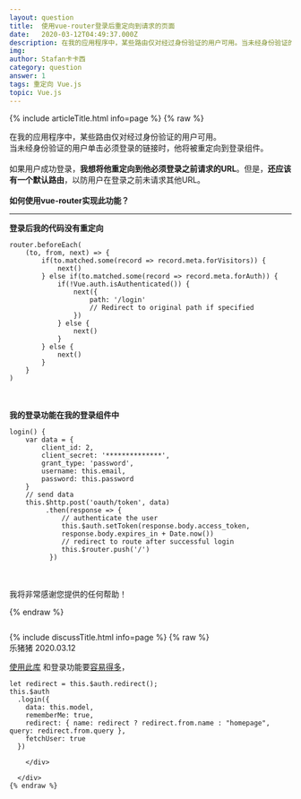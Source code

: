 ```yaml
---
layout: question
title:  使用vue-router登录后重定向到请求的页面
date:   2020-03-12T04:49:37.000Z
description: 在我的应用程序中，某些路由仅对经过身份验证的用户可用。当未经身份验证的用户单击必须登录的链接时，他将被重定向到登录组件。如果用户成功登录，我想将他重定向...
img: 
author: Stafan卡卡西
category: question
answer: 1
tags: 重定向 Vue.js
topic: Vue.js
---
```

<div class="article-root">
  <div class="article">
    {% include articleTitle.html info=page %}
    {% raw %}
    <div class="article-content"><p><font style="vertical-align: inherit;"><font style="vertical-align: inherit;">在我的应用程序中，某些路由仅对经过身份验证的用户可用。</font></font><br><font style="vertical-align: inherit;"><font style="vertical-align: inherit;">当未经身份验证的用户单击必须登录的链接时，他将被重定向到登录组件。</font></font><br><br><font style="vertical-align: inherit;"><font style="vertical-align: inherit;">
如果用户成功登录，</font></font><strong><font style="vertical-align: inherit;"><font style="vertical-align: inherit;">我想将他重定向到他必须登录之前请求的URL</font></font></strong><font style="vertical-align: inherit;"><font style="vertical-align: inherit;">。</font><font style="vertical-align: inherit;">但是，</font></font><strong><font style="vertical-align: inherit;"><font style="vertical-align: inherit;">还应该有一个默认路由</font></font></strong><font style="vertical-align: inherit;"><font style="vertical-align: inherit;">，以防用户在登录之前未请求其他URL。</font></font><br><br>
<strong><font style="vertical-align: inherit;"><font style="vertical-align: inherit;">如何使用vue-router实现此功能？</font></font></strong><br></p><hr>
<strong><font style="vertical-align: inherit;"><font style="vertical-align: inherit;">登录后我的代码没有重定向</font></font></strong><p></p>

<pre><code>router.beforeEach(<font></font>
    (to, from, next) =&gt; {<font></font>
        if(to.matched.some(record =&gt; record.meta.forVisitors)) {<font></font>
            next()<font></font>
        } else if(to.matched.some(record =&gt; record.meta.forAuth)) {<font></font>
            if(!Vue.auth.isAuthenticated()) {<font></font>
                next({<font></font>
                    path: '/login'<font></font>
                    // Redirect to original path if specified<font></font>
                })<font></font>
            } else {<font></font>
                next()<font></font>
            }<font></font>
        } else {<font></font>
            next()<font></font>
        }<font></font>
    }        <font></font>
)<font></font>
</code></pre>

<p><br><br>
<strong><font style="vertical-align: inherit;"><font style="vertical-align: inherit;">我的登录功能在我的登录组件中</font></font></strong></p>

<pre><code>login() {<font></font>
    var data = {<font></font>
        client_id: 2,<font></font>
        client_secret: '**************',<font></font>
        grant_type: 'password',<font></font>
        username: this.email,<font></font>
        password: this.password<font></font>
    }<font></font>
    // send data<font></font>
    this.$http.post('oauth/token', data)<font></font>
         .then(response =&gt; {<font></font>
             // authenticate the user<font></font>
             this.$auth.setToken(response.body.access_token,<font></font>
             response.body.expires_in + Date.now())<font></font>
             // redirect to route after successful login<font></font>
             this.$router.push('/')<font></font>
          })<font></font>
</code></pre>

<p><br><br><font style="vertical-align: inherit;"><font style="vertical-align: inherit;">
我将非常感谢您提供的任何帮助！</font></font></p></div>
    {% endraw %}
  </div>
  <p style="height: 0;width:0;overflow: hidden;"> 第970篇《使用vue-router登录后重定向到请求的页面》来自Winter(https://github.com/aiyld/aiyld.github.io)的站点</p>
  <div class="discuss-wrapper">
    {% include discussTitle.html info=page %}
    {% raw %}
    <div class="discuss-item">
        <div class="discuss-parent">
          <div class="discuss-meta">
            <span class="discuss-user">乐猪猪</span>
            <span class="discuss-time">2020.03.12</span>
          </div>
          <div class="discuss-comment"><p><a href="https://github.com/websanova/vue-auth" rel="nofollow noreferrer"><font style="vertical-align: inherit;"><font style="vertical-align: inherit;">使用此库</font></font></a><font style="vertical-align: inherit;"><font style="vertical-align: inherit;"> 
和登录功能要</font><a href="https://github.com/websanova/vue-auth" rel="nofollow noreferrer"><font style="vertical-align: inherit;">容易得多</font></a><font style="vertical-align: inherit;">，</font></font></p>

<pre><code>let redirect = this.$auth.redirect();<font></font>
this.$auth<font></font>
  .login({<font></font>
    data: this.model,<font></font>
    rememberMe: true,<font></font>
    redirect: { name: redirect ? redirect.from.name : "homepage",  query: redirect.from.query },<font></font>
    fetchUser: true<font></font>
  })<font></font>
</code></pre></div>
        </div>
        
      </div>
    {% endraw %}
  </div>
<div>
